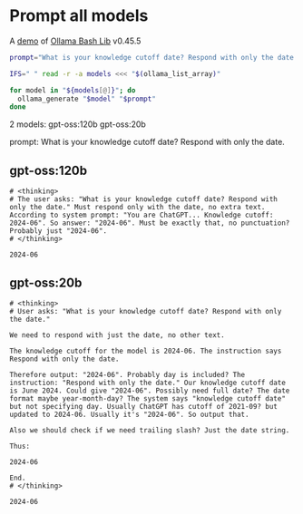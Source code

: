 # Prompt all models

A [demo](../README.md#demos) of [Ollama Bash Lib](https://github.com/attogram/ollama-bash-lib) v0.45.5

```bash
prompt="What is your knowledge cutoff date? Respond with only the date."

IFS=" " read -r -a models <<< "$(ollama_list_array)"

for model in "${models[@]}"; do
  ollama_generate "$model" "$prompt"
done
```
2 models: gpt-oss:120b gpt-oss:20b

prompt: What is your knowledge cutoff date? Respond with only the date.

## gpt-oss:120b
```
# <thinking>
# The user asks: "What is your knowledge cutoff date? Respond with only the date." Must respond only with the date, no extra text. According to system prompt: "You are ChatGPT... Knowledge cutoff: 2024-06". So answer: "2024-06". Must be exactly that, no punctuation? Probably just "2024-06".
# </thinking>

2024-06
```

## gpt-oss:20b
```
# <thinking>
# User asks: "What is your knowledge cutoff date? Respond with only the date."

We need to respond with just the date, no other text.

The knowledge cutoff for the model is 2024-06. The instruction says Respond with only the date.

Therefore output: "2024-06". Probably day is included? The instruction: "Respond with only the date." Our knowledge cutoff date is June 2024. Could give "2024-06". Possibly need full date? The date format maybe year-month-day? The system says "knowledge cutoff date" but not specifying day. Usually ChatGPT has cutoff of 2021-09? but updated to 2024-06. Usually it's "2024-06". So output that.

Also we should check if we need trailing slash? Just the date string.

Thus:

2024-06

End.
# </thinking>

2024-06
```
